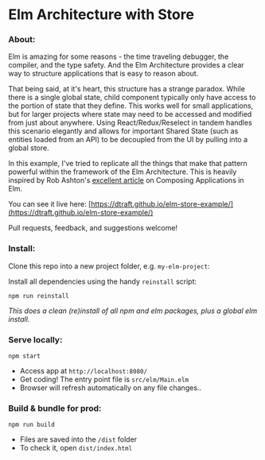 # Elm Architecture with Store

### About:

Elm is amazing for some reasons - the time traveling debugger, the compiler, and the type safety.
And the Elm Architecture provides a clear way to structure applications that is easy to reason about.

That being said, at it's heart, this structure has a strange paradox.  While there is a single global state, child component typically only have access to the portion of state that they define.  This works well for small applications, but for larger projects where state may need to be accessed and modified from just about anywhere.  Using React/Redux/Reselect in tandem handles this scenario elegantly and allows for important Shared State (such as entities loaded from an API) to be decoupled from the UI by pulling into a global store.

In this example, I've tried to replicate all the things that make that pattern powerful within the framework of the Elm Architecture. This is heavily inspired by Rob Ashton's [excellent article](http://codeofrob.com/entries/a-few-notes-on-elm-0.17---composing-applications.html) on Composing Applications in Elm.

You can see it live here: [https://dtraft.github.io/elm-store-example/](https://dtraft.github.io/elm-store-example/)

Pull requests, feedback, and suggestions welcome!


### Install:
Clone this repo into a new project folder, e.g. `my-elm-project`:

Install all dependencies using the handy `reinstall` script:
```
npm run reinstall
```
*This does a clean (re)install of all npm and elm packages, plus a global elm install.*


### Serve locally:
```
npm start
```
* Access app at `http://localhost:8080/`
* Get coding! The entry point file is `src/elm/Main.elm`
* Browser will refresh automatically on any file changes..


### Build & bundle for prod:
```
npm run build
```

* Files are saved into the `/dist` folder
* To check it, open `dist/index.html`
